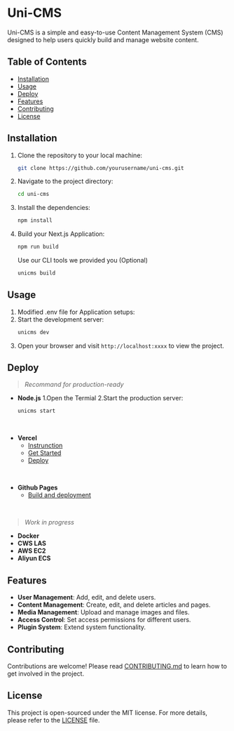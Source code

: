 # Uni-CMS

Uni-CMS is a simple and easy-to-use Content Management System (CMS) designed to help users quickly build and manage website content.

## Table of Contents

- [Installation](#installation)
- [Usage](#usage)
- [Deploy](#deploy)
- [Features](#features)
- [Contributing](#contributing)
- [License](#license)

## Installation

1. Clone the repository to your local machine:
    ```bash
    git clone https://github.com/yourusername/uni-cms.git
    ```
2. Navigate to the project directory:
    ```bash
    cd uni-cms
    ```
3. Install the dependencies:
    ```bash
    npm install
    ```
4. Build your Next.js Application:
    ```bash
    npm run build
    ```
    Use our CLI tools we provided you (Optional)
    ```bash
    unicms build
    ```

## Usage

1. Modified .env file for Application setups:
    <br>
2. Start the development server:
    ```bash
    unicms dev
    ```
3. Open your browser and visit `http://localhost:xxxx` to view the project.

## Deploy

> *Recommand for production-ready*

* **Node.js**
    1.Open the Termial
    2.Start the production server:
    ```bash
    unicms start
    ```
<br>

* **Vercel**
    - [Instrunction](https://vercel.com/docs)
    - [Get Started](https://vercel.com/docs/getting-started-with-vercel)
    - [Deploy](https://vercel.com/new)
<br>

* **Github Pages**
    - [Build and deployment](https://github.com)

<br>

> *Work in progress*
* **Docker**
* **CWS LAS**
* **AWS EC2**
* **Aliyun ECS**

## Features

- **User Management**: Add, edit, and delete users.
- **Content Management**: Create, edit, and delete articles and pages.
- **Media Management**: Upload and manage images and files.
- **Access Control**: Set access permissions for different users.
- **Plugin System**: Extend system functionality.

## Contributing

Contributions are welcome! Please read [CONTRIBUTING.md](CONTRIBUTING.md) to learn how to get involved in the project.

## License

This project is open-sourced under the MIT license. For more details, please refer to the [LICENSE](LICENSE) file.